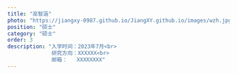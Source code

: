 ```yaml
---
title: "巫智涵"
photo: "https://jiangxy-0987.github.io/JiangXY.github.io/images/wzh.jpg"
position: "硕士"
category: "硕士"
order: 3
description: "入学时间：2023年7月<br>
              研究方向：XXXXXX<br>
              邮箱：   XXXXXXXX"
---
```

